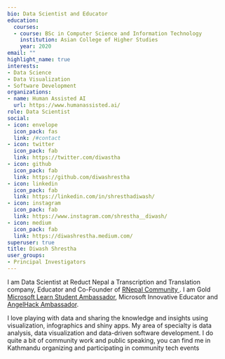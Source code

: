 ```yaml
---
bio: Data Scientist and Educator
education:
  courses:
  - course: BSc in Computer Science and Information Technology
    institution: Asian College of Higher Studies
    year: 2020
email: ""
highlight_name: true
interests:
- Data Science
- Data Visualization
- Software Development
organizations:
- name: Human Assisted AI
  url: https://www.humanassisted.ai/
role: Data Scientist
social:
- icon: envelope
  icon_pack: fas
  link: /#contact
- icon: twitter
  icon_pack: fab
  link: https://twitter.com/diwastha
- icon: github
  icon_pack: fab
  link: https://github.com/diwashrestha
- icon: linkedin
  icon_pack: fab
  link: https://linkedin.com/in/shresthadiwash/
- icon: instagram
  icon_pack: fab
  link: https://www.instagram.com/shrestha__diwash/
- icon: medium
  icon_pack: fab
  link: https://diwashrestha.medium.com/
superuser: true
title: Diwash Shrestha
user_groups:
- Principal Investigators
---
```


I am Data Scientist at Reduct Nepal a Transcription and Translation company, Educator and Co-Founder of [RNepal Community ](https://www.facebook.com/RUGNepal). I am Gold [Microsoft Learn Student Ambassador](https://studentambassadors.microsoft.com/), Microsoft Innovative Educator and [ AngelHack Ambassador](https://angelhack.com/ambassadors/).


I love playing with data and sharing the knowledge and insights using visualization, infographics and shiny apps. My area of specialty is data analysis, data visualization and data-driven software development. I do quite a bit of community work and public speaking, you can find me in Kathmandu organizing and participating in community tech events

